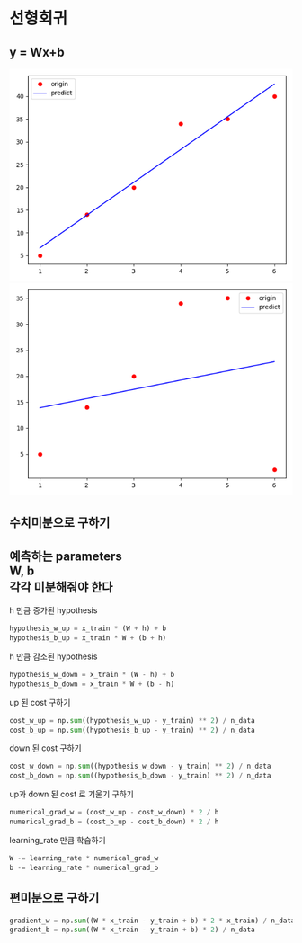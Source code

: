 # 선형회귀

## y = Wx+b

![Linear](imgs/Linearregression.png)
![IncorrectlyLinear](imgs/IncorrectlylabeledData.png)
## 수치미분으로 구하기

예측하는 parameters  
W, b  
각각 미분해줘야 한다   
-------------------------------------


h 만큼 증가된 hypothesis
```python
hypothesis_w_up = x_train * (W + h) + b
hypothesis_b_up = x_train * W + (b + h)
```

h 만큼 감소된 hypothesis
```python
hypothesis_w_down = x_train * (W - h) + b
hypothesis_b_down = x_train * W + (b - h)
```

up 된 cost 구하기
```python
cost_w_up = np.sum((hypothesis_w_up - y_train) ** 2) / n_data
cost_b_up = np.sum((hypothesis_b_up - y_train) ** 2) / n_data
```

down 된 cost 구하기
```python
cost_w_down = np.sum((hypothesis_w_down - y_train) ** 2) / n_data
cost_b_down = np.sum((hypothesis_b_down - y_train) ** 2) / n_data
```

up과 down 된 cost 로 기울기 구하기
```python
numerical_grad_w = (cost_w_up - cost_w_down) * 2 / h
numerical_grad_b = (cost_b_up - cost_b_down) * 2 / h
```

learning_rate 만큼 학습하기
```python
W -= learning_rate * numerical_grad_w
b -= learning_rate * numerical_grad_b
```

## 편미분으로 구하기

```python
gradient_w = np.sum((W * x_train - y_train + b) * 2 * x_train) / n_data
gradient_b = np.sum((W * x_train - y_train + b) * 2) / n_data
```